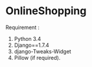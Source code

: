 # OnlineShopping

Requirement : 
1. Python 3.4
2. Django==1.7.4
3. django-Tweaks-Widget
4. Pillow (if required).


